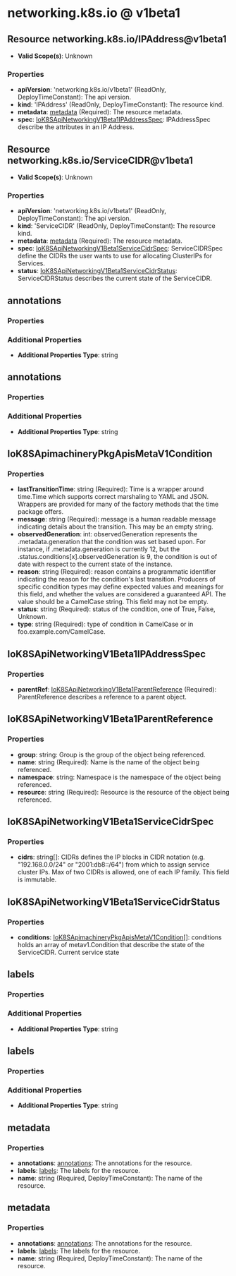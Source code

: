 # networking.k8s.io @ v1beta1

## Resource networking.k8s.io/IPAddress@v1beta1
* **Valid Scope(s)**: Unknown
### Properties
* **apiVersion**: 'networking.k8s.io/v1beta1' (ReadOnly, DeployTimeConstant): The api version.
* **kind**: 'IPAddress' (ReadOnly, DeployTimeConstant): The resource kind.
* **metadata**: [metadata](#metadata) (Required): The resource metadata.
* **spec**: [IoK8SApiNetworkingV1Beta1IPAddressSpec](#iok8sapinetworkingv1beta1ipaddressspec): IPAddressSpec describe the attributes in an IP Address.

## Resource networking.k8s.io/ServiceCIDR@v1beta1
* **Valid Scope(s)**: Unknown
### Properties
* **apiVersion**: 'networking.k8s.io/v1beta1' (ReadOnly, DeployTimeConstant): The api version.
* **kind**: 'ServiceCIDR' (ReadOnly, DeployTimeConstant): The resource kind.
* **metadata**: [metadata](#metadata) (Required): The resource metadata.
* **spec**: [IoK8SApiNetworkingV1Beta1ServiceCidrSpec](#iok8sapinetworkingv1beta1servicecidrspec): ServiceCIDRSpec define the CIDRs the user wants to use for allocating ClusterIPs for Services.
* **status**: [IoK8SApiNetworkingV1Beta1ServiceCidrStatus](#iok8sapinetworkingv1beta1servicecidrstatus): ServiceCIDRStatus describes the current state of the ServiceCIDR.

## annotations
### Properties
### Additional Properties
* **Additional Properties Type**: string

## annotations
### Properties
### Additional Properties
* **Additional Properties Type**: string

## IoK8SApimachineryPkgApisMetaV1Condition
### Properties
* **lastTransitionTime**: string (Required): Time is a wrapper around time.Time which supports correct marshaling to YAML and JSON.  Wrappers are provided for many of the factory methods that the time package offers.
* **message**: string (Required): message is a human readable message indicating details about the transition. This may be an empty string.
* **observedGeneration**: int: observedGeneration represents the .metadata.generation that the condition was set based upon. For instance, if .metadata.generation is currently 12, but the .status.conditions[x].observedGeneration is 9, the condition is out of date with respect to the current state of the instance.
* **reason**: string (Required): reason contains a programmatic identifier indicating the reason for the condition's last transition. Producers of specific condition types may define expected values and meanings for this field, and whether the values are considered a guaranteed API. The value should be a CamelCase string. This field may not be empty.
* **status**: string (Required): status of the condition, one of True, False, Unknown.
* **type**: string (Required): type of condition in CamelCase or in foo.example.com/CamelCase.

## IoK8SApiNetworkingV1Beta1IPAddressSpec
### Properties
* **parentRef**: [IoK8SApiNetworkingV1Beta1ParentReference](#iok8sapinetworkingv1beta1parentreference) (Required): ParentReference describes a reference to a parent object.

## IoK8SApiNetworkingV1Beta1ParentReference
### Properties
* **group**: string: Group is the group of the object being referenced.
* **name**: string (Required): Name is the name of the object being referenced.
* **namespace**: string: Namespace is the namespace of the object being referenced.
* **resource**: string (Required): Resource is the resource of the object being referenced.

## IoK8SApiNetworkingV1Beta1ServiceCidrSpec
### Properties
* **cidrs**: string[]: CIDRs defines the IP blocks in CIDR notation (e.g. "192.168.0.0/24" or "2001:db8::/64") from which to assign service cluster IPs. Max of two CIDRs is allowed, one of each IP family. This field is immutable.

## IoK8SApiNetworkingV1Beta1ServiceCidrStatus
### Properties
* **conditions**: [IoK8SApimachineryPkgApisMetaV1Condition](#iok8sapimachinerypkgapismetav1condition)[]: conditions holds an array of metav1.Condition that describe the state of the ServiceCIDR. Current service state

## labels
### Properties
### Additional Properties
* **Additional Properties Type**: string

## labels
### Properties
### Additional Properties
* **Additional Properties Type**: string

## metadata
### Properties
* **annotations**: [annotations](#annotations): The annotations for the resource.
* **labels**: [labels](#labels): The labels for the resource.
* **name**: string (Required, DeployTimeConstant): The name of the resource.

## metadata
### Properties
* **annotations**: [annotations](#annotations): The annotations for the resource.
* **labels**: [labels](#labels): The labels for the resource.
* **name**: string (Required, DeployTimeConstant): The name of the resource.

